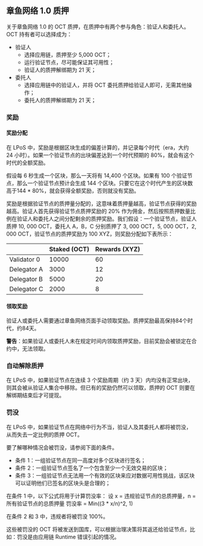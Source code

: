 ## 章鱼网络 1.0 质押

关于章鱼网络 1.0 的 OCT 质押，在质押中有两个参与角色：验证人和委托人。OCT 持有者可以选择成为：

* 验证人
    - 选择应用链，质押至少 5,000 OCT；
    - 运行验证节点，尽可能保证其可用性；
    - 验证人的质押解绑期为 21 天；
* 委托人
    - 选择应用链中的验证人，并将 OCT 委托质押给验证人即可，无需其他操作；
    - 委托人的质押解绑期为 21 天；


### 奖励

#### 奖励分配

在 LPoS 中，奖励是根据区块生成的偏差计算的，并记录每个时代（era，大约 24 小时）。如果一个验证节点的出块偏差达到一个时代预期的 80%，就会有这个时代的全额奖励。

假设每 6 秒生成一个区块，那么一天将有 ​​14,400 个区块。如果有 100 个验证节点，那么一个验证节点预计会生成 144 个区块。只要它在这个时代产生的区块数高于144 * 80%，就会获得全额奖励，否则就没有奖励。

奖励是根据验证节点的质押量分配的，这意味着质押量越高，验证节点获得的奖励越高。验证人首先获得验证节点质押奖励的 20% 作为佣金，然后按照质押数量比例在验证人和委托人之间分配剩余的质押奖励。我们假设：一个验证节点，验证人质押 10, 000 OCT，委托人 A，B，C 分别质押了 3, 000 OCT，5, 000 OCT，2, 000 OCT，验证节点的质押奖励为 100 XYZ，则奖励分配如下表所示：

|             | Staked (OCT) | Rewards (XYZ) |
| ----------- | ------------ | ------------- |
| Validator 0 | 10000        | 60            |
| Delegator A | 3000         | 12            |
| Delegator B | 5000         | 20            |
| Delegator C | 2000         | 8             |


#### 领取奖励

验证人或委托人需要通过章鱼网络页面手动领取奖励。质押奖励最高保持84个时代，约84天。

**警告**：如果验证人或委托人未在规定时间内领取质押奖励，目前奖励会被锁定在合约中，无法领取。

### 自动解除质押

在 LPoS 中，如果验证节点在连续 3 个奖励周期（约 3 天）内均没有正常出块，则其会被从验证人集合中移除。但已有的奖励仍然可以领取，质押的 OCT 则要在解绑期结束后才可提现。

### 罚没

在 LPoS 中，如果验证节点在网络中行为不当，验证人及其委托人都将被罚没，从而失去一定比例的质押 OCT。

要了解哪种情况会被罚没，请参阅下面的条件。

* 条件 1：一组验证节点在同一高度对多个区块进行签名；
* 条件 2：一组验证节点签名了一个包含至少一个无效交易的区块；
* 条件 3：一组验证节点无法用一个有效的区块来应对数据可用性挑战，该区块可以证明他们已签名的区块头是合理的；

在条件 1 中，以下公式将用于计算罚没率：
设 x = 违规验证节点的总质押量，n = 所有验证节点的总质押量
罚没率 = Min((3 * x/n)^2, 1)

在条件 2 和 3 中，违规者将被罚没 100%。

这些被罚没的 OCT 将被发送到国库，可以根据治理决策将其返还给验证节点，比如：罚没是由应用链 Runtime 错误引起的情况。